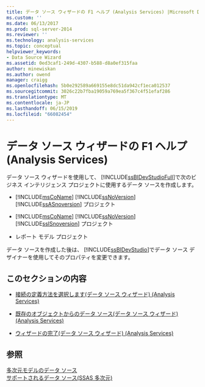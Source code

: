 ```yaml
---
title: データ ソース ウィザードの F1 ヘルプ (Analysis Services) |Microsoft Docs
ms.custom: ''
ms.date: 06/13/2017
ms.prod: sql-server-2014
ms.reviewer: ''
ms.technology: analysis-services
ms.topic: conceptual
helpviewer_keywords:
- Data Source Wizard
ms.assetid: 0ed3caf1-249d-4307-b588-d8a0ef315faa
author: minewiskan
ms.author: owend
manager: craigg
ms.openlocfilehash: 5b0e292589a669155e8dc51da942cf1eca012537
ms.sourcegitcommit: 3026c22b7fba19059a769ea5f367c4f51efaf286
ms.translationtype: MT
ms.contentlocale: ja-JP
ms.lasthandoff: 06/15/2019
ms.locfileid: "66082454"
---
```

# <a name="data-source-wizard-f1-help-analysis-services"></a>データ ソース ウィザードの F1 ヘルプ (Analysis Services)
  データ ソース ウィザードを使用して、 [!INCLUDE[ssBIDevStudioFull](../includes/ssbidevstudiofull-md.md)]で次のビジネス インテリジェンス プロジェクトに使用するデータ ソースを作成します。  
  
-   [!INCLUDE[msCoName](../includes/msconame-md.md)] [!INCLUDE[ssNoVersion](../includes/ssnoversion-md.md)] [!INCLUDE[ssASnoversion](../includes/ssasnoversion-md.md)] プロジェクト  
  
-   [!INCLUDE[msCoName](../includes/msconame-md.md)] [!INCLUDE[ssNoVersion](../includes/ssnoversion-md.md)] [!INCLUDE[ssISnoversion](../includes/ssisnoversion-md.md)] プロジェクト  
  
-   レポート モデル プロジェクト  
  
 データ ソースを作成した後は、 [!INCLUDE[ssBIDevStudio](../includes/ssbidevstudio-md.md)]でデータ ソース デザイナーを使用してそのプロパティを変更できます。  
  
## <a name="in-this-section"></a>このセクションの内容  
  
-   [接続の定義方法を選択します&#40;データ ソース ウィザード&#41; &#40;Analysis Services&#41;](select-how-to-define-the-connection-data-source-wizard-analysis-services.md)  
  
-   [既存のオブジェクトからのデータ ソース&#40;データ ソース ウィザード&#41; &#40;Analysis Services&#41;](data-sources-from-existing-objects-data-source-wizard-analysis-services.md)  
  
-   [ウィザードの完了&#40;データ ソース ウィザード&#41; &#40;Analysis Services&#41;](completing-the-wizard-data-source-wizard-analysis-services.md)  
  
## <a name="see-also"></a>参照  
 [多次元モデルのデータ ソース](multidimensional-models/data-sources-in-multidimensional-models.md)   
 [サポートされるデータ ソース&#40;SSAS 多次元&#41;](multidimensional-models/supported-data-sources-ssas-multidimensional.md)  
  
  
